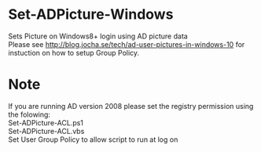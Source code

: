 # Set-ADPicture-Windows</br>
Sets Picture on Windows8+ login using AD picture data</br>
Please see http://blog.jocha.se/tech/ad-user-pictures-in-windows-10 for instuction on how to setup Group Policy.</br>
# Note</br>
If you are running AD version 2008 please set the registry permission using the folowing:</br>
Set-ADPicture-ACL.ps1</br>
Set-ADPicture-ACL.vbs</br>
Set User Group Policy to allow script to run at log on</br>
